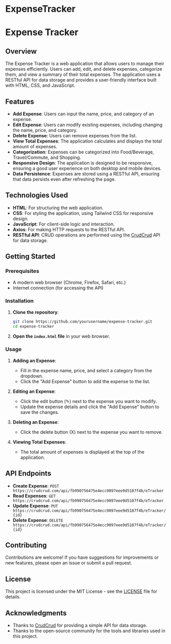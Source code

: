 # ExpenseTracker
# Expense Tracker

## Overview

The Expense Tracker is a web application that allows users to manage their expenses efficiently. Users can add, edit, and delete expenses, categorize them, and view a summary of their total expenses. The application uses a RESTful API for data storage and provides a user-friendly interface built with HTML, CSS, and JavaScript.

## Features

- **Add Expense**: Users can input the name, price, and category of an expense.
- **Edit Expense**: Users can modify existing expenses, including changing the name, price, and category.
- **Delete Expense**: Users can remove expenses from the list.
- **View Total Expenses**: The application calculates and displays the total amount of expenses.
- **Categorization**: Expenses can be categorized into Food/Beverage, Travel/Commute, and Shopping.
- **Responsive Design**: The application is designed to be responsive, ensuring a good user experience on both desktop and mobile devices.
- **Data Persistence**: Expenses are stored using a RESTful API, ensuring that data persists even after refreshing the page.

## Technologies Used

- **HTML**: For structuring the web application.
- **CSS**: For styling the application, using Tailwind CSS for responsive design.
- **JavaScript**: For client-side logic and interaction.
- **Axios**: For making HTTP requests to the RESTful API.
- **RESTful API**: CRUD operations are performed using the [CrudCrud](https://crudcrud.com/) API for data storage.

## Getting Started

### Prerequisites

- A modern web browser (Chrome, Firefox, Safari, etc.)
- Internet connection (for accessing the API)

### Installation

1. **Clone the repository**:
   ```bash
   git clone https://github.com/yourusername/expense-tracker.git
   cd expense-tracker
   ```

2. **Open the `index.html` file** in your web browser.

### Usage

1. **Adding an Expense**:
   - Fill in the expense name, price, and select a category from the dropdown.
   - Click the "Add Expense" button to add the expense to the list.

2. **Editing an Expense**:
   - Click the edit button (✎) next to the expense you want to modify.
   - Update the expense details and click the "Add Expense" button to save the changes.

3. **Deleting an Expense**:
   - Click the delete button (X) next to the expense you want to remove.

4. **Viewing Total Expenses**:
   - The total amount of expenses is displayed at the top of the application.

## API Endpoints

- **Create Expense**: `POST https://crudcrud.com/api/fb990756475e4ecc9097eee9d5187f4b/eTracker`
- **Read Expenses**: `GET https://crudcrud.com/api/fb990756475e4ecc9097eee9d5187f4b/eTracker`
- **Update Expense**: `PUT https://crudcrud.com/api/fb990756475e4ecc9097eee9d5187f4b/eTracker/{id}`
- **Delete Expense**: `DELETE https://crudcrud.com/api/fb990756475e4ecc9097eee9d5187f4b/eTracker/{id}`

## Contributing

Contributions are welcome! If you have suggestions for improvements or new features, please open an issue or submit a pull request.

## License

This project is licensed under the MIT License - see the [LICENSE](LICENSE) file for details.

## Acknowledgments

- Thanks to [CrudCrud](https://crudcrud.com/) for providing a simple API for data storage.
- Thanks to the open-source community for the tools and libraries used in this project.

